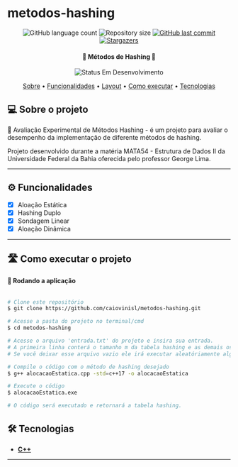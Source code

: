 # metodos-hashing

<p align="center">
  <img alt="GitHub language count" src="https://img.shields.io/github/languages/count/caiovinisl/metodos-hashing?color=%2304D361">

  <img alt="Repository size" src="https://img.shields.io/github/repo-size/caiovinisl/metodos-hashing">
  
  <a href="https://github.com/caiovinisl/metodos-hashing/commits/main">
    <img alt="GitHub last commit" src="https://img.shields.io/github/last-commit/caiovinisl/metodos-hashing">
  </a>
   
   <a href="https://github.com/caiovinisl/metodos-hashing/stargazers">
    <img alt="Stargazers" src="https://img.shields.io/github/stars/caiovinisl/metodos-hashing?style=social">
  </a>
  
 
</p>

<h4 align="center"> 
	🚧 Métodos de Hashing 🚧
</h4>

<p align="center">
	<img alt="Status Em Desenvolvimento" src="https://img.shields.io/badge/STATUS-EM%20DESENVOLVIMENTO-green">
	<!-- <img alt="Status Concluído" src="https://img.shields.io/badge/STATUS-CONCLU%C3%8DDO-brightgreen"> -->
</p>

<p align="center">
 <a href="#-sobre-o-projeto">Sobre</a> •
 <a href="#-funcionalidades">Funcionalidades</a> •
 <a href="#-layout">Layout</a> • 
 <a href="#-como-executar-o-projeto">Como executar</a> • 
 <a href="#-tecnologias">Tecnologias</a>
</p>

## 💻 Sobre o projeto

📄 Avaliação Experimental de Métodos Hashing - é um projeto para avaliar o desempenho da implementação de diferente métodos de hashing.

Projeto desenvolvido durante a matéria MATA54 - Estrutura de Dados II da Universidade Federal da Bahia oferecida pelo professor George Lima.

---

## ⚙️ Funcionalidades

- [x] Aloação Estática
- [x] Hashing Duplo
- [x] Sondagem Linear
- [x] Aloação Dinâmica

---

## 🛣️ Como executar o projeto

#### 🎲 Rodando a aplicação

```bash

# Clone este repositório
$ git clone https://github.com/caiovinisl/metodos-hashing.git

# Acesse a pasta do projeto no terminal/cmd
$ cd metodos-hashing

# Acesse o arquivo 'entrada.txt' do projeto e insira sua entrada.
# A primeira linha conterá o tamanho m da tabela hashing e as demais os n < m valores a serem incluídos na tabela.
# Se você deixar esse arquivo vazio ele irá executar aleatóriamente alguma das entradas do diretório ./entradas.

# Compile o código com o método de hashing desejado
$ g++ alocacaoEstatica.cpp -std=c++17 -o alocacaoEstatica

# Execute o código
$ alocacaoEstatica.exe

# O código será executado e retornará a tabela hashing.

```

## 🛠 Tecnologias

- **[C++](https://cplusplus.com/)**

---

